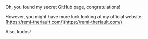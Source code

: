 Oh, you found my secret GitHub page, congratulations!

However, you might have more luck looking at my official website: [https://remi-theriault.com/](https://remi-theriault.com/)

Also, kudos!
